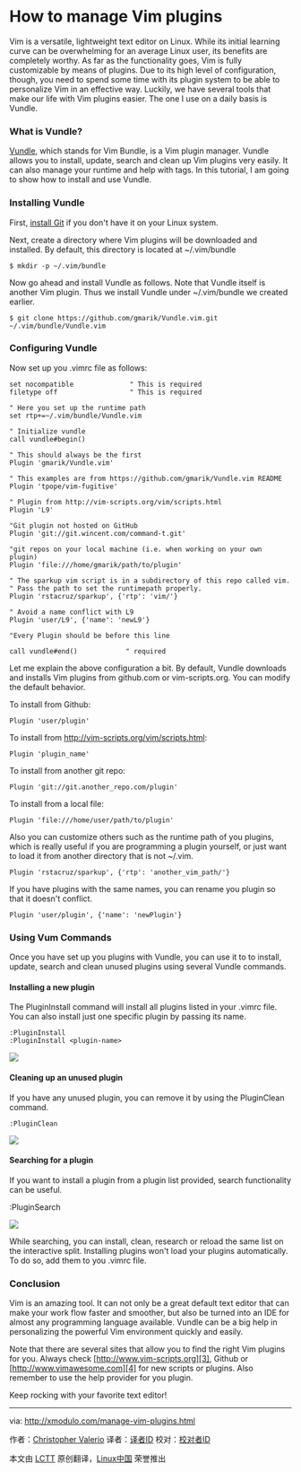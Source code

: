 How to manage Vim plugins
================================================================================
Vim is a versatile, lightweight text editor on Linux. While its initial learning curve can be overwhelming for an average Linux user, its benefits are completely worthy. As far as the functionality goes, Vim is fully customizable by means of plugins. Due to its high level of configuration, though, you need to spend some time with its plugin system to be able to personalize Vim in an effective way. Luckily, we have several tools that make our life with Vim plugins easier. The one I use on a daily basis is Vundle.

### What is Vundle? ###

[Vundle][1], which stands for Vim Bundle, is a Vim plugin manager. Vundle allows you to install, update, search and clean up Vim plugins very easily. It can also manage your runtime and help with tags. In this tutorial, I am going to show how to install and use Vundle.

### Installing Vundle ###

First, [install Git][2] if you don't have it on your Linux system.

Next, create a directory where Vim plugins will be downloaded and installed. By default, this directory is located at ~/.vim/bundle

    $ mkdir -p ~/.vim/bundle 

Now go ahead and install Vundle as follows. Note that Vundle itself is another Vim plugin. Thus we install Vundle under ~/.vim/bundle we created earlier.

    $ git clone https://github.com/gmarik/Vundle.vim.git ~/.vim/bundle/Vundle.vim 

### Configuring Vundle ###

Now set up you .vimrc file as follows:

    set nocompatible              " This is required
    filetype off                  " This is required
     
    " Here you set up the runtime path
    set rtp+=~/.vim/bundle/Vundle.vim
     
    " Initialize vundle
    call vundle#begin()
     
    " This should always be the first
    Plugin 'gmarik/Vundle.vim'
     
    " This examples are from https://github.com/gmarik/Vundle.vim README
    Plugin 'tpope/vim-fugitive'
     
    " Plugin from http://vim-scripts.org/vim/scripts.html
    Plugin 'L9'
     
    "Git plugin not hosted on GitHub
    Plugin 'git://git.wincent.com/command-t.git'
     
    "git repos on your local machine (i.e. when working on your own plugin)
    Plugin 'file:///home/gmarik/path/to/plugin'
     
    " The sparkup vim script is in a subdirectory of this repo called vim.
    " Pass the path to set the runtimepath properly.
    Plugin 'rstacruz/sparkup', {'rtp': 'vim/'}
     
    " Avoid a name conflict with L9
    Plugin 'user/L9', {'name': 'newL9'}
     
    "Every Plugin should be before this line
     
    call vundle#end()            " required

Let me explain the above configuration a bit. By default, Vundle downloads and installs Vim plugins from github.com or vim-scripts.org. You can modify the default behavior.

To install from Github:
	
    Plugin 'user/plugin'

To install from http://vim-scripts.org/vim/scripts.html:
	
    Plugin 'plugin_name'

To install from another git repo:
	
    Plugin 'git://git.another_repo.com/plugin'

To install from a local file:

    Plugin 'file:///home/user/path/to/plugin'

Also you can customize others such as the runtime path of you plugins, which is really useful if you are programming a plugin yourself, or just want to load it from another directory that is not ~/.vim.

    Plugin 'rstacruz/sparkup', {'rtp': 'another_vim_path/'}

If you have plugins with the same names, you can rename you plugin so that it doesn't conflict.

    Plugin 'user/plugin', {'name': 'newPlugin'}

### Using Vum Commands ###

Once you have set up you plugins with Vundle, you can use it to to install, update, search and clean unused plugins using several Vundle commands.

#### Installing a new plugin ####

The PluginInstall command will install all plugins listed in your .vimrc file. You can also install just one specific plugin by passing its name.
	
    :PluginInstall
    :PluginInstall <plugin-name>

![](https://farm1.staticflickr.com/559/18998707843_438cd55463_c.jpg)

#### Cleaning up an unused plugin ####

If you have any unused plugin, you can remove it by using the PluginClean command.
	
    :PluginClean

![](https://farm4.staticflickr.com/3814/19433047689_17d9822af6_c.jpg)

#### Searching for a plugin ####

If you want to install a plugin from a plugin list provided, search functionality can be useful.
	
:PluginSearch <text-list>

![](https://farm1.staticflickr.com/541/19593459846_75b003443d_c.jpg)

While searching, you can install, clean, research or reload the same list on the interactive split. Installing plugins won't load your plugins automatically. To do so, add them to you .vimrc file.

### Conclusion ###

Vim is an amazing tool. It can not only be a great default text editor that can make your work flow faster and smoother, but also be turned into an IDE for almost any programming language available. Vundle can be a big help in personalizing the powerful Vim environment quickly and easily.

Note that there are several sites that allow you to find the right Vim plugins for you. Always check [http://www.vim-scripts.org][3], Github or [http://www.vimawesome.com][4] for new scripts or plugins. Also remember to use the help provider for you plugin.

Keep rocking with your favorite text editor!

--------------------------------------------------------------------------------

via: http://xmodulo.com/manage-vim-plugins.html

作者：[Christopher Valerio][a]
译者：[译者ID](https://github.com/译者ID)
校对：[校对者ID](https://github.com/校对者ID)

本文由 [LCTT](https://github.com/LCTT/TranslateProject) 原创翻译，[Linux中国](https://linux.cn/) 荣誉推出

[a]:http://xmodulo.com/author/valerio
[1]:https://github.com/VundleVim/Vundle.vim
[2]:http://ask.xmodulo.com/install-git-linux.html
[3]:http://www.vim-scripts.org/
[4]:http://www.vimawesome.com/